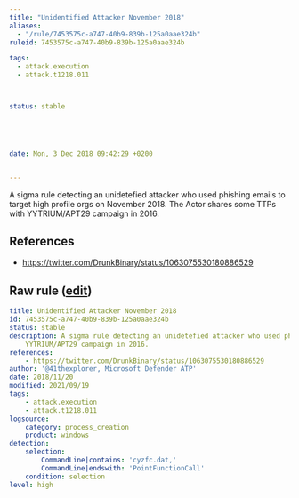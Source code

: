 ```yaml
---
title: "Unidentified Attacker November 2018"
aliases:
  - "/rule/7453575c-a747-40b9-839b-125a0aae324b"
ruleid: 7453575c-a747-40b9-839b-125a0aae324b

tags:
  - attack.execution
  - attack.t1218.011



status: stable





date: Mon, 3 Dec 2018 09:42:29 +0200


---
```


A sigma rule detecting an unidetefied attacker who used phishing emails to target high profile orgs on November 2018. The Actor shares some TTPs with YYTRIUM/APT29 campaign in 2016.

<!--more-->




## References

* https://twitter.com/DrunkBinary/status/1063075530180886529


## Raw rule ([edit](https://github.com/SigmaHQ/sigma/edit/master/rules/windows/process_creation/proc_creation_win_apt_unidentified_nov_18.yml))
```yaml
title: Unidentified Attacker November 2018
id: 7453575c-a747-40b9-839b-125a0aae324b
status: stable
description: A sigma rule detecting an unidetefied attacker who used phishing emails to target high profile orgs on November 2018. The Actor shares some TTPs with
    YYTRIUM/APT29 campaign in 2016.
references:
    - https://twitter.com/DrunkBinary/status/1063075530180886529
author: '@41thexplorer, Microsoft Defender ATP'
date: 2018/11/20
modified: 2021/09/19
tags:
    - attack.execution
    - attack.t1218.011
logsource:
    category: process_creation
    product: windows
detection:
    selection:
        CommandLine|contains: 'cyzfc.dat,'
        CommandLine|endswith: 'PointFunctionCall'
    condition: selection
level: high

```
